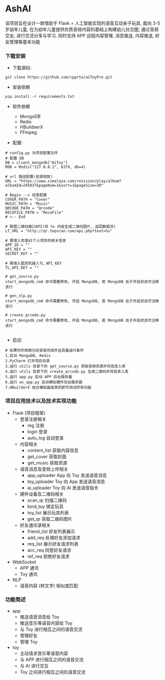 # AshAI
该项目旨在设计一款借助于 Flask + 人工智能实现的语音互动亲子玩具, 
面向 3-5 岁幼年儿童, 在为幼年儿童提供优质音频内容的基础上构建幼儿社交圈, 
通过音频交友, 进行交流分享与学习. 同时支持 APP 远程内容管理, 消息推送, 内容推送, 
好友管理等基本功能

### 下载安装

- 下载源码:

```
git clone https://github.com/cpprto/aiToyPro.git
```

- 安装依赖

```
pip install -r requirements.txt
```

- 软件依赖
  - MongoDB
  - Redis
  - HBuildxerX
  - FFmpeg

- 配置:

```
# config.py 为项目配置文件
# 配置 DB
DB = client_mongodb["AiToy"]
RDB = Redis("127.0.0.1", 6379, db=4)

# url 路径配置(资源爬取)
URL = "https://www.ximalaya.com/revision/play/album?albumId=245037&pageNum=1&sort=1&pageSize=30"

# Begin --> 目录配置
COVER_PATH = "Cover"
MUSIC_PATH = "Music"
QRCODE_PATH = "Qrcode"
RECOFILE_PATH = "RecoFile"
# <-- End

# 联图二维码接口API(将 %s 内容生成二维码图片, 返回数据流)
LT_URL = "http://qr.topscan.com/api.php?text=%s"

# 需填入百度AI个人项目的相关信息
APP_ID = ""
API_KEY = ""
SECRET_KEY = ""

# 需填入图灵机器人TL_API_KEY
TL_API_KEY = ""

# get_source.py
start_mongodb_cmd 命令需要修改, 开启 MongoDB, 若 MongoDB 处于开启状态可注释该行

# gen_nlp.py
start_mongodb_cmd 命令需要修改, 开启 MongoDB, 若 MongoDB 处于开启状态可注释该行

# create_qrcode.py
start_mongodb_cmd 命令需要修改, 开启 MongoDB, 若 MongoDB 处于开启状态可注释该行


```

- 启动

```
# 如果你的依赖已经安装完成并且具备运行条件
1.启动 MongoDB, Redis
2.PyCharm 打开项目目录
3.运行 utils 目录下的 get_source.py 获取音频资源并将信息入库
4.运行 utils 目录下的 create_qrcode.py 生成二维码并将信息入库
5.运行 app.py 启动 APP 后台服务器
6.运行 ws_app.py 启动模拟硬件后台服务器
7.HBuilderX 结合模拟器或真机即可测试所有功能
```

### 项目应用技术以及技术实现功能

- Flask (项目框架)
  - 登录注册相关
    - reg  注册
    - login  登录
    - auto_log  自动登录
  - 内容相关
    - content_list  获取内容信息
    - get_cover  获取封面
    - get_music  获取资源
  - 语音消息及音频上传相关
    - app_uploader  App 向 Toy 发送语音消息
    - toy_uploader  Toy 向 App 发送语音消息
    - ai_uploader  Toy 向 AI 发送语音指令
  - 硬件设备及二维码相关
    - scan_qr  扫描二维码
    - bind_toy  绑定玩具
    - toy_list  展示玩具列表
    - get_qr  获取二维码图片
  - 好友通讯录相关
    - friend_list  好友列表展示
    - add_req  处理好友添加请求
    - req_list  展示好友请求列表
    - acc_req  同意好友请求
    - ref_req  拒绝好友请求
- WebSocket
  - APP 通讯
  - Toy 通讯
- NLP
  - 语音内容 (转文字) 相似度匹配

### 功能简述

- app
  - 推送语音消息给 Toy
  - 推送音乐等语音内容给 Toy
  - 与 Toy 进行相互之间的语音交流
  - 管理好友
  - 管理 Toy
- toy
  - 主动请求音乐等语音内容
  - 与 APP 进行相互之间的语音交流
  - 与 AI 进行交互
  - Toy 之间进行相互之间的语音交流
